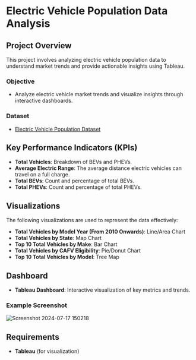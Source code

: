 # Electric Vehicle Population Data Analysis

## Project Overview
This project involves analyzing electric vehicle population data to understand market trends and provide actionable insights using Tableau.

### Objective
- Analyze electric vehicle market trends and visualize insights through interactive dashboards.

### Dataset
- [Electric Vehicle Population Dataset](https://drive.google.com/drive/folders/1_5E_9k32hwvI-J6_E1CIiZ5swsBIv9hN?usp=sharing)

## Key Performance Indicators (KPIs)
- **Total Vehicles**: Breakdown of BEVs and PHEVs.
- **Average Electric Range**: The average distance electric vehicles can travel on a full charge.
- **Total BEVs**: Count and percentage of total BEVs.
- **Total PHEVs**: Count and percentage of total PHEVs.

## Visualizations
The following visualizations are used to represent the data effectively:

- **Total Vehicles by Model Year (From 2010 Onwards)**: Line/Area Chart
- **Total Vehicles by State**: Map Chart
- **Top 10 Total Vehicles by Make**: Bar Chart
- **Total Vehicles by CAFV Eligibility**: Pie/Donut Chart
- **Top 10 Total Vehicles by Model**: Tree Map

## Dashboard
- **Tableau Dashboard**: Interactive visualization of key metrics and trends.

### Example Screenshot
![Screenshot 2024-07-17 150218](https://github.com/user-attachments/assets/1a9d0e3e-f533-4d3e-b41a-46348565eb94)

## Requirements
- **Tableau** (for visualization)
